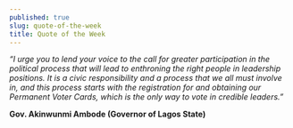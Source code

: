 ```yaml
---
published: true
slug: quote-of-the-week
title: Quote of the Week
---
```

_“I urge you to lend your voice to the call for greater participation in the political process that will lead to enthroning the right people in leadership positions. It is a civic responsibility and a process that we all must involve in, and this process starts with the registration for and obtaining our Permanent Voter Cards, which is the only way to vote in credible leaders.”_

   **Gov. Akinwunmi Ambode (Governor of Lagos State)**
